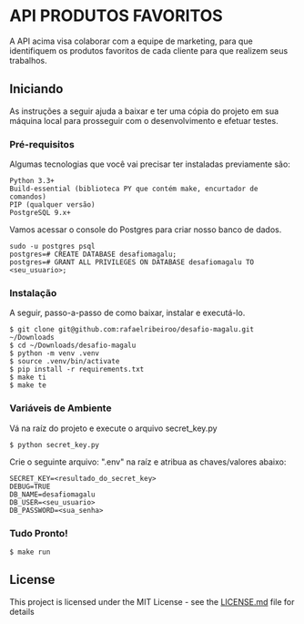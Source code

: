 # API PRODUTOS FAVORITOS

A API acima visa colaborar com a equipe de marketing, para que identifiquem os produtos favoritos de cada cliente para que realizem seus trabalhos.

## Iniciando

As instruções a seguir ajuda a baixar e ter uma cópia do projeto em sua máquina local para prosseguir com o desenvolvimento e efetuar testes.

### Pré-requisitos

Algumas tecnologias que você vai precisar ter instaladas previamente são:

```
Python 3.3+
Build-essential (biblioteca PY que contém make, encurtador de comandos)
PIP (qualquer versão)
PostgreSQL 9.x+
```

Vamos acessar o console do Postgres para criar nosso banco de dados.

```
sudo -u postgres psql
postgres=# CREATE DATABASE desafiomagalu;
postgres=# GRANT ALL PRIVILEGES ON DATABASE desafiomagalu TO <seu_usuario>;
```

### Instalação

A seguir, passo-a-passo de como baixar, instalar e executá-lo.

```
$ git clone git@github.com:rafaelribeiroo/desafio-magalu.git ~/Downloads
$ cd ~/Downloads/desafio-magalu
$ python -m venv .venv
$ source .venv/bin/activate
$ pip install -r requirements.txt
$ make ti
$ make te
```

### Variáveis de Ambiente

Vá na raíz do projeto e execute o arquivo secret_key.py

```
$ python secret_key.py
```

Crie o seguinte arquivo: ".env" na raíz e atribua as chaves/valores abaixo:

```
SECRET_KEY=<resultado_do_secret_key>
DEBUG=TRUE
DB_NAME=desafiomagalu
DB_USER=<seu_usuario>
DB_PASSWORD=<sua_senha>
```

### Tudo Pronto!

```
$ make run
```

## License

This project is licensed under the MIT License - see the [LICENSE.md](LICENSE.md) file for details


